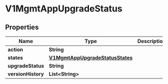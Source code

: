 # V1MgmtAppUpgradeStatus

## Properties
Name | Type | Description | Notes
------------ | ------------- | ------------- | -------------
**action** | **String** |  |  [optional]
**states** | [**V1MgmtAppUpgradeStatusStates**](V1MgmtAppUpgradeStatusStates.md) |  |  [optional]
**upgradeStatus** | **String** |  |  [optional]
**versionHistory** | **List&lt;String&gt;** |  |  [optional]
